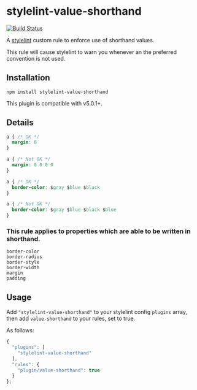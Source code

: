 # stylelint-value-shorthand

[![Build Status](https://travis-ci.org/timothyneiljohnson/stylelint-value-shorthand.svg)](https://travis-ci.org/timothyneiljohnson/stylelint-value-shorthand)

A [stylelint](https://github.com/stylelint/stylelint) custom rule to enforce use of shorthand values.

This rule will cause stylelint to warn you whenever an the preferred convention is not used.

## Installation

```
npm install stylelint-value-shorthand
```

This plugin is compatible with v5.0.1+.

## Details

```css
a { /* OK */
  margin: 0
}

a { /* Not OK */
  margin: 0 0 0 0
}
```
```css
a { /* OK */
  border-color: $gray $blue $black
}

a { /* Not OK */
  border-color: $gray $blue $black $blue
}
```

### This rule applies to properties which are able to be written in shorthand.

```
border-color
border-radius
border-style
border-width
margin
padding
```

## Usage

Add `"stylelint-value-shorthand"` to your stylelint config `plugins` array, then add `value-shorthand` to your rules, set to true.

As follows:

```js
{
  "plugins": [
    "stylelint-value-shorthand"
  ],
  "rules": {
    "plugin/value-shorthand": true
  }
};
```
